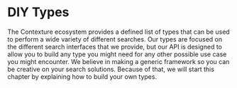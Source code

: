 ﻿# DIY Types

The Contexture ecosystem provides a defined list of types that can be
used to perform a wide variety of different searches. Our types are
focused on the different search interfaces that we provide, but our
API is designed to allow you to build any type you might need for any
other possible use case you might encounter.  We believe in making a
generic framework so you can be creative on your search solutions.
Because of that, we will start this chapter by explaining how to build
your own types.

### 

